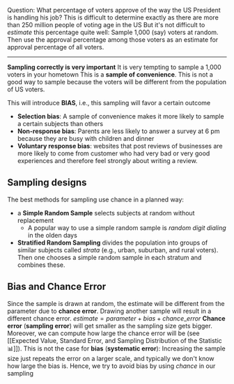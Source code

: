 Question: What percentage of voters approve of the way the US President is handling his job?
This is difficult to determine exactly as there are more than 250 million people of voting age in the US
But it's not difficult to *estimate* this percentage quite well:
	Sample 1,000 (say) voters at random. Then use the approval percentage among those voters as an estimate for approval percentage of all voters.

---
**Sampling correctly is very important**
It is very tempting to sample a 1,000 voters in your hometown
This is a **sample of convenience**. This is not a good way to sample because the voters will be different from the population of US voters.

This will introduce **BIAS**, i.e., this sampling will favor a certain outcome
* **Selection bias**: A sample of convenience makes it more likely to sample a certain subjects than others
* **Non-response bias**: Parents are less likely to answer a survey at 6 pm because they are busy with children and dinner
* **Voluntary response bias**: websites that post reviews of businesses are more likely to come from customer who had very bad or very good experiences and therefore feel strongly about writing a review.

## Sampling designs
The best methods for sampling use chance in a planned way:
* a **Simple Random Sample** selects subjects at random without replacement
	* A popular way to use a simple random sample is *random digit dialing* in the olden days
* **Stratified Random Sampling** divides the population into groups of similar subjects called *strata* (e.g., urban, suburban, and rural voters). Then one chooses a simple random sample in each stratum and combines these.

## Bias and Chance Error
Since the sample is drawn at random, the estimate will be different from the parameter due to **chance error**. Drawing another sample will result in a different chance error.
	$estimate=parameter + bias + chance\_error$
**Chance error** (**sampling error**) will get smaller as the sampling size gets bigger. Moreover, we can compute how large the chance error will be (see [[Expected Value, Standard Error, and Sampling Distribution of the Statistic📊]]).
This is not the case for **bias** (**systematic error**):
Increasing the sample size just repeats the error on a larger scale, and typically we don't know how large the bias is.
Hence, we try to avoid bias by using *chance* in our sampling


